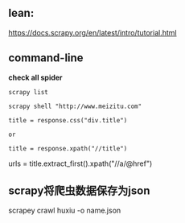 ## lean:

  https://docs.scrapy.org/en/latest/intro/tutorial.html

## command-line

  **check all spider**
	
	scrapy list 

	scrapy shell "http://www.meizitu.com"

	title = response.css("div.title")

	or

	title = response.xpath("//title")
  
  urls = title.extract_first().xpath("//a/@href")


## scrapy将爬虫数据保存为json
	
scrapey crawl huxiu -o name.json